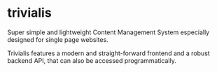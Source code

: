 # trivialis

Super simple and lightweight Content Management System especially designed for single page websites.

Trivialis features a modern and straight-forward frontend and a robust backend API, that can also be accessed programmatically.


